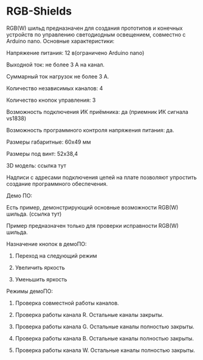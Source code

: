 # RGB-Shields
RGB(W) шильд предназначен для создания прототипов и конечных устройств по управлению светодиодным освещением, совместно с Arduino nano. 
Основные характеристики: 

Напряжение питания: 12 в(ограничено Arduino nano) 

Выходной ток: не более 3 А на канал. 

Суммарный ток нагрузок не более 3 А. 

Количество независимых каналов: 4

Количество кнопок управления: 3

Возможность подключения ИК приёмника: да (приемник ИК сигнала vs1838)

Возможность программного контроля напряжения питания: да. 

 

Размеры габаритные: 60х49 мм

Размеры под винт: 52х38,4

3D модель: ссылка тут

Надписи с адресами подключения цепей на плате позволяют упростить создание программного обеспечения.

Демо ПО:

Есть пример, демонстрирующий основные возможности RGB(W) шильда. (ссылка тут) 

Пример предназначен только для проверки исправности RGB(W) шильда. 

Назначение кнопок в демоПО:

1. Переход на следующий режим

2. Увеличить яркость

3. Уменьшить яркость

Режимы демоПО:

1. Проверка совместной работы каналов. 

2. Проверка работы канала R. Остальные каналы закрыты. 

3. Проверка работы канала G.  Остальные каналы полностью закрыты. 

4. Проверка работы канала B. Остальные каналы полностью закрыты. 

5. Проверка работы канала W. Остальные каналы полностью закрыты. 

